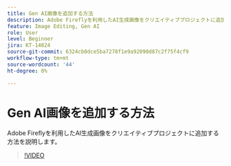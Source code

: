 ```yaml
---
title: Gen AI画像を追加する方法
description: Adobe Fireflyを利用したAI生成画像をクリエイティブプロジェクトに追加する方法を説明します
feature: Image Editing, Gen AI
role: User
level: Beginner
jira: KT-14824
source-git-commit: 6324cb0dce5ba7278f1e9a92090d87c2f75f4cf9
workflow-type: tm+mt
source-wordcount: '44'
ht-degree: 0%

---
```


# Gen AI画像を追加する方法

Adobe Fireflyを利用したAI生成画像をクリエイティブプロジェクトに追加する方法を説明します。

>[!VIDEO](https://video.tv.adobe.com/v/3426933?quality=12&learn=on&hidetitle=true)
